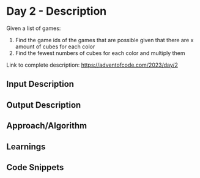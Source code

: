# Day 2 - Description

Given a list of games: 
1. Find the game ids of the games that are possible given that there are x amount of cubes for each color
2. Find the fewest numbers of cubes for each color and multiply them

Link to complete description: https://adventofcode.com/2023/day/2 

## Input Description


## Output Description


## Approach/Algorithm


## Learnings


## Code Snippets


